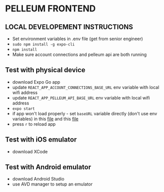 # PELLEUM FRONTEND

## LOCAL DEVELOPEMENT INSTRUCTIONS
- Set environment variables in .env file (get from senior engineer)
- `sudo npm install -g expo-cli`
- `npm install`
- Make sure account connections and pelleum api are both running

## Test with physical device
- download Expo Go app
- update `REACT_APP_ACCOUNT_CONNECTIONS_BASE_URL` env variable with local wifi address
- update `REACT_APP_PELLEUM_API_BASE_URL` env variable with local wifi address
- `expo start`
- if app won't load properly - set `baseURL` variable directly (don't use env variables) in this [file](./src/api/axios/AccountConnectAxios.js) and this [file](./src/api/axios/PelleumAxios.js)
- press `r` to reload app

## Test with iOS emulator
- download XCode

## Test with Android emulator
- download Android Studio
- use AVD manager to setup an emulator